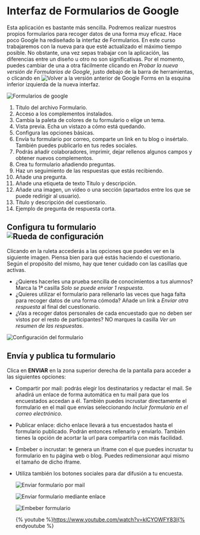 # Interfaz de Formularios de Google


Esta aplicación es bastante más sencilla. Podremos realizar nuestros propios formularios para recoger datos de una forma muy eficaz. Hace poco Google ha rediseñado la interfaz de Formularios. En este curso trabajaremos con la nueva para que esté actualizado el máximo tiempo posible. No obstante, una vez sepas trabajar con la aplicación, las diferencias entre un diseño u otro no son significativas. Por el momento, puedes cambiar de una a otra fácilmente clicando en *Probar la nueva versión de Formularios de Google*, justo debajo de la barra de herramientas, o clicando en ![Volver a la versión anterior de Google Forms](https://catedu.gitbooks.io/trabajo-colaborativo-con-google-drive/content/images/Volver_a_la_versi%C3%B3n_anterior_de_Google_Forms.png) en la esquina inferior izquierda de la nueva interfaz.

![Formularios de google](https://catedu.gitbooks.io/trabajo-colaborativo-con-google-drive/content/images/Formularios_de_google.png)

1.  Título del archivo Formulario.
2.  Acceso a los complementos instalados.
3.  Cambia la paleta de colores de tu formulario o elige un tema.
4.  Vista previa. Echa un vistazo a cómo está quedando.
5.  Configura las opciones básicas.
6.  Envía tu formulario por correo, comparte un link en tu blog
    o insértalo. También puedes publicarlo en tus redes sociales.
7.  Podrás añadir colaboradores, imprimir, dejar rellenos algunos campos
    y obtener nuevos complementos.
8.  Crea tu formulario añadiendo preguntas.
9.  Haz un seguimiento de las respuestas que estás recibiendo.
10. Añade una pregunta.
11. Añade una etiqueta de texto Título y descripción.
12. Añade una imagen, un vídeo o una sección (apartados entre los que se
    puede redirigir al usuario).
13. Título y descripción del cuestionario.
14. Ejemplo de pregunta de respuesta corta.

## Configura tu formulario ![Rueda de configuración](https://catedu.gitbooks.io/trabajo-colaborativo-con-google-drive/content/images/18px-Settings-work-tool.svg.png)

Clicando en la ruleta accederás a las opciones que puedes ver en la siguiente imagen. Piensa bien para qué estás haciendo el cuestionario. Según el propósito del mismo, hay que tener cuidado con las casillas que activas.
-   ¿Quieres hacerles una prueba sencilla de conocimientos a tus
    alumnos? Marca la 1ª casilla *Solo se puede enviar 1 respuesta*.
-   ¿Quieres utilizar el formulario para rellenarlo las veces que haga
    falta para recoger datos de una forma cómoda? Añade un link a
    *Enviar otra respuesta* al final del cuestionario.
-   ¿Vas a recoger datos personales de cada encuestado que no deben ser
    vistos por el resto de participantes? NO marques la casilla *Ver un
    resumen de las respuestas*.

![Configuración del formulario](https://catedu.gitbooks.io/trabajo-colaborativo-con-google-drive/content/images/Configuración_del_formulario.png)

## Envía y publica tu formulario

Clica en **ENVIAR** en la zona superior derecha de la pantalla para
acceder a las siguientes opciones:

-   Compartir por mail: podrás elegir los destinatarios y redactar
    el mail. Se añadirá un enlace de forma automática en tu mail para
    que los encuestados accedan a él. También puedes incrustar
    directamente el formulario en el mail que envías seleccionando
    *Incluir formulario en el correo electrónico*.
-   Publicar enlace: dicho enlace llevará a tus encuestados hasta el
    formulario publicado. Podrán entonces rellenarlo y enviarlo. También
    tienes la opción de acortar la url para compartirla con
    más facilidad.
-   Embeber o incrustar: te genera un iframe con el que puedes incrustar
    tu formulario en tu página web o blog. Puedes redimensionar aquí
    mismo el tamaño de dicho iframe.
-   Utiliza también los botones sociales para dar difusión a
    tu encuesta.

    ![Enviar formulario por mail](https://catedu.gitbooks.io/trabajo-colaborativo-con-google-drive/content/images/Enviar_formulario_por_mail.png)
    
    ![Enviar formulario mediante enlace](https://catedu.gitbooks.io/trabajo-colaborativo-con-google-drive/content/images/Enviar_formulario_mediante_enlace.png)
    
    ![Embeber formulario](https://catedu.gitbooks.io/trabajo-colaborativo-con-google-drive/content/images/Embeber_formulario.png)

    {% youtube %}https://www.youtube.com/watch?v=klCYOWFY83I{% endyoutube %}
